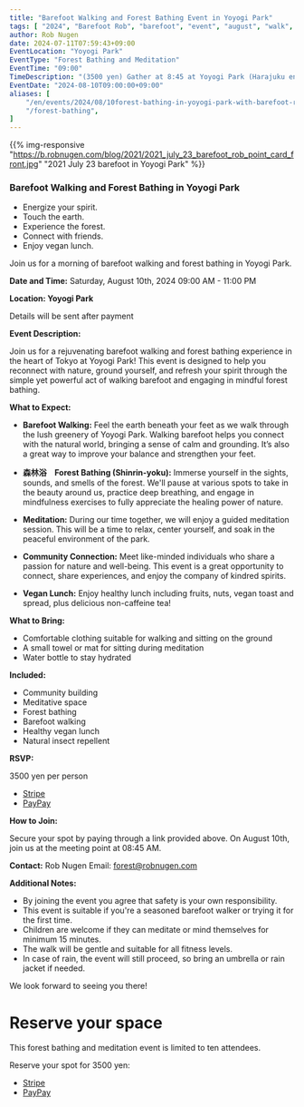 ```yaml
---
title: "Barefoot Walking and Forest Bathing Event in Yoyogi Park"
tags: [ "2024", "Barefoot Rob", "barefoot", "event", "august", "walk", "yoyogi", "はだし", "forest", "裸足のロブ" ]
author: Rob Nugen
date: 2024-07-11T07:59:43+09:00
EventLocation: "Yoyogi Park"
EventType: "Forest Bathing and Meditation"
EventTime: "09:00"
TimeDescription: "(3500 yen) Gather at 8:45 at Yoyogi Park (Harajuku entrance); event starts at 09:00"
EventDate: "2024-08-10T09:00:00+09:00"
aliases: [
    "/en/events/2024/08/10forest-bathing-in-yoyogi-park-with-barefoot-rob-nugen",
    "/forest-bathing",
]
---
```


{{% img-responsive "https://b.robnugen.com/blog/2021/2021_july_23_barefoot_rob_point_card_front.jpg" "2021 July 23 barefoot in Yoyogi Park" %}}


### Barefoot Walking and Forest Bathing in Yoyogi Park

* Energize your spirit.
* Touch the earth.
* Experience the forest.
* Connect with friends.
* Enjoy vegan lunch.

Join us for a morning of barefoot walking and forest bathing in Yoyogi Park.

**Date and Time:**
Saturday, August 10th, 2024
09:00 AM - 11:00 PM

**Location:  Yoyogi Park**

Details will be sent after payment

**Event Description:**

Join us for a rejuvenating barefoot walking and forest bathing experience in the heart of Tokyo at Yoyogi Park! This event is designed to help you reconnect with nature, ground yourself, and refresh your spirit through the simple yet powerful act of walking barefoot and engaging in mindful forest bathing.

**What to Expect:**

- **Barefoot Walking:** Feel the earth beneath your feet as we walk through the lush greenery of Yoyogi Park. Walking barefoot helps you connect with the natural world, bringing a sense of calm and grounding. It’s also a great way to improve your balance and strengthen your feet.

- **森林浴　Forest Bathing (Shinrin-yoku):** Immerse yourself in the sights, sounds, and smells of the forest. We'll pause at various spots to take in the beauty around us, practice deep breathing, and engage in mindfulness exercises to fully appreciate the healing power of nature.

- **Meditation:** During our time together, we will enjoy a guided meditation session. This will be a time to relax, center yourself, and soak in the peaceful environment of the park.

- **Community Connection:** Meet like-minded individuals who share a passion for nature and well-being. This event is a great opportunity to connect, share experiences, and enjoy the company of kindred spirits.

- **Vegan Lunch:** Enjoy healthy lunch including fruits, nuts, vegan toast and spread, plus delicious non-caffeine tea!


**What to Bring:**

- Comfortable clothing suitable for walking and sitting on the ground
- A small towel or mat for sitting during meditation
- Water bottle to stay hydrated

**Included:**

- Community building
- Meditative space
- Forest bathing
- Barefoot walking
- Healthy vegan lunch
- Natural insect repellent

**RSVP:**

3500 yen per person

* [Stripe](https://buy.stripe.com/14k03d7rq7RK7v28wE)
* [PayPay](https://qr.paypay.ne.jp/p2p01_NB2eUOyk4wPbN11x)

**How to Join:**

Secure your spot by paying through a link provided above.
On August 10th, join us at the meeting point at 08:45 AM.

**Contact:**
Rob Nugen
Email: forest@robnugen.com

**Additional Notes:**
- By joining the event you agree that safety is your own responsibility.
- This event is suitable if you're a seasoned barefoot walker or trying it for the first time.
- Children are welcome if they can meditate or mind themselves for minimum 15 minutes.
- The walk will be gentle and suitable for all fitness levels.
- In case of rain, the event will still proceed, so bring an umbrella or rain jacket if needed.

We look forward to seeing you there!

# Reserve your space

This forest bathing and meditation event is limited to ten attendees.

Reserve your spot for 3500 yen:

* [Stripe](https://buy.stripe.com/14k03d7rq7RK7v28wE)
* [PayPay](https://qr.paypay.ne.jp/p2p01_NB2eUOyk4wPbN11x)